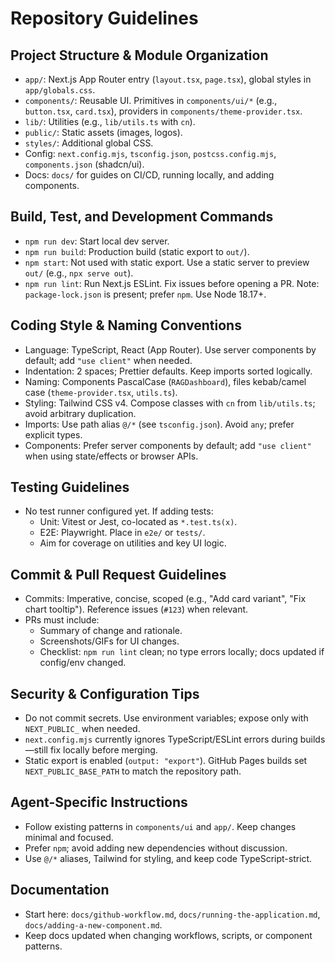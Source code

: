 # Repository Guidelines

## Project Structure & Module Organization
- `app/`: Next.js App Router entry (`layout.tsx`, `page.tsx`), global styles in `app/globals.css`.
- `components/`: Reusable UI. Primitives in `components/ui/*` (e.g., `button.tsx`, `card.tsx`), providers in `components/theme-provider.tsx`.
- `lib/`: Utilities (e.g., `lib/utils.ts` with `cn`).
- `public/`: Static assets (images, logos).
- `styles/`: Additional global CSS.
- Config: `next.config.mjs`, `tsconfig.json`, `postcss.config.mjs`, `components.json` (shadcn/ui).
 - Docs: `docs/` for guides on CI/CD, running locally, and adding components.

## Build, Test, and Development Commands
- `npm run dev`: Start local dev server.
- `npm run build`: Production build (static export to `out/`).
- `npm start`: Not used with static export. Use a static server to preview `out/` (e.g., `npx serve out`).
- `npm run lint`: Run Next.js ESLint. Fix issues before opening a PR.
Note: `package-lock.json` is present; prefer `npm`. Use Node 18.17+.

## Coding Style & Naming Conventions
- Language: TypeScript, React (App Router). Use server components by default; add `"use client"` when needed.
- Indentation: 2 spaces; Prettier defaults. Keep imports sorted logically.
- Naming: Components PascalCase (`RAGDashboard`), files kebab/camel case (`theme-provider.tsx`, `utils.ts`).
- Styling: Tailwind CSS v4. Compose classes with `cn` from `lib/utils.ts`; avoid arbitrary duplication.
- Imports: Use path alias `@/*` (see `tsconfig.json`). Avoid `any`; prefer explicit types.
 - Components: Prefer server components by default; add `"use client"` when using state/effects or browser APIs.

## Testing Guidelines
- No test runner configured yet. If adding tests:
  - Unit: Vitest or Jest, co-located as `*.test.ts(x)`.
  - E2E: Playwright. Place in `e2e/` or `tests/`.
  - Aim for coverage on utilities and key UI logic.

## Commit & Pull Request Guidelines
- Commits: Imperative, concise, scoped (e.g., "Add card variant", "Fix chart tooltip"). Reference issues (`#123`) when relevant.
- PRs must include:
  - Summary of change and rationale.
  - Screenshots/GIFs for UI changes.
  - Checklist: `npm run lint` clean; no type errors locally; docs updated if config/env changed.

## Security & Configuration Tips
- Do not commit secrets. Use environment variables; expose only with `NEXT_PUBLIC_` when needed.
- `next.config.mjs` currently ignores TypeScript/ESLint errors during builds—still fix locally before merging.
 - Static export is enabled (`output: "export"`). GitHub Pages builds set `NEXT_PUBLIC_BASE_PATH` to match the repository path.

## Agent-Specific Instructions
- Follow existing patterns in `components/ui` and `app/`. Keep changes minimal and focused.
- Prefer `npm`; avoid adding new dependencies without discussion.
- Use `@/*` aliases, Tailwind for styling, and keep code TypeScript-strict.

## Documentation
- Start here: `docs/github-workflow.md`, `docs/running-the-application.md`, `docs/adding-a-new-component.md`.
- Keep docs updated when changing workflows, scripts, or component patterns.
